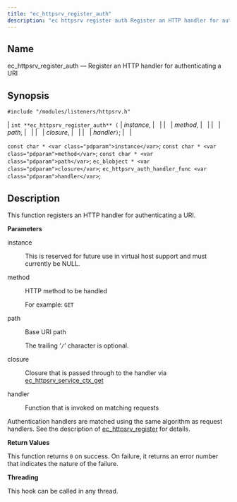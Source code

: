 ```yaml
---
title: "ec_httpsrv_register_auth"
description: "ec httpsrv register auth Register an HTTP handler for authenticating a URI int ec httpsrv register auth instance method path closure handler const char instance const char method const char path ec blobject closure ec httpsrv auth handler func handler This function registers an HTTP handler for authenticating a URI..."
---
```


<a name="apis.ec_httpsrv_register_auth"></a> 
## Name

ec_httpsrv_register_auth — Register an HTTP handler for authenticating a URI

## Synopsis

`#include "/modules/listeners/httpsrv.h"`

| `int **ec_httpsrv_register_auth** (` | <var class="pdparam">instance</var>, |   |
|   | <var class="pdparam">method</var>, |   |
|   | <var class="pdparam">path</var>, |   |
|   | <var class="pdparam">closure</var>, |   |
|   | <var class="pdparam">handler</var>`)`; |   |

`const char * <var class="pdparam">instance</var>`;
`const char * <var class="pdparam">method</var>`;
`const char * <var class="pdparam">path</var>`;
`ec_blobject * <var class="pdparam">closure</var>`;
`ec_httpsrv_auth_handler_func <var class="pdparam">handler</var>`;<a name="idp8623600"></a> 
## Description

This function registers an HTTP handler for authenticating a URI.

**<a name="idp8624752"></a> Parameters**

<dl class="variablelist">

<dt>instance</dt>

<dd>

This is reserved for future use in virtual host support and must currently be NULL.

</dd>

<dt>method</dt>

<dd>

HTTP method to be handled

For example: `GET`

</dd>

<dt>path</dt>

<dd>

Base URI path

The trailing ‘`/`’ character is optional.

</dd>

<dt>closure</dt>

<dd>

Closure that is passed through to the handler via [ec_httpsrv_service_ctx_get](/3/3-api/apis.ec_httpsrv_service_ctx_get/apis-ec-httpsrv-service-ctx-get)

</dd>

<dt>handler</dt>

<dd>

Function that is invoked on matching requests

</dd>

</dl>

Authentication handlers are matched using the same algorithm as request handlers. See the description of [ec_httpsrv_register](/3/3-api/apis.ec_httpsrv_register/apis-ec-httpsrv-register) for details.

**<a name="idp7223520"></a> Return Values**

This function returns `0` on success. On failure, it returns an error number that indicates the nature of the failure.

**<a name="idp7224976"></a> Threading**

This hook can be called in any thread.